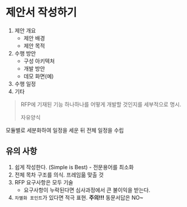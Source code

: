 #  제안서 작성하기

1. 제안 개요
   - 제안 배경
   - 제안 목적
2. 수행 방안
   - 구성 아키텍처
   - 개발 방안
   - 데모 화면(예)
3. 수행 일정
4. 기타



> RFP에 기재된 기능 하나하나를 어떻게 개발할 것인지를 세부적으로 명시.
>
> 자유양식



모듈별로 세분화하여 일정을 세운 뒤 전체 일정을 수립



## 유의 사항

1. 쉽게 작성한다. (Simple is Best) - 전문용어를 최소화
2. 전체 목차 구조를 의식. 프레임읆 맞출 것
3. RFP 요구사항은 모두 기술
   - 요구사항이 누락된다면 심사과정에서 큰 불이익을 받는다.
4. `차별화 포인트`가 있다면 적극 표현.  **주의!!!** 동문서답은 NO~